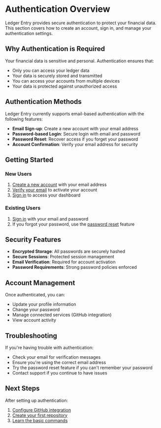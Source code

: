 # Authentication Overview

Ledger Entry provides secure authentication to protect your financial data. This section covers how to create an account, sign in, and manage your authentication settings.

## Why Authentication is Required

Your financial data is sensitive and personal. Authentication ensures that:

- Only you can access your ledger data
- Your data is securely stored and transmitted
- You can access your accounts from multiple devices
- Your data is protected against unauthorized access

## Authentication Methods

Ledger Entry currently supports email-based authentication with the following features:

- **Email Sign-up**: Create a new account with your email address
- **Password-based Login**: Secure login with email and password
- **Password Reset**: Recover access if you forget your password
- **Account Confirmation**: Verify your email address for security

## Getting Started

### New Users

1. [Create a new account](sign-up.md) with your email address
2. [Verify your email](email-verification.md) to activate your account
3. [Sign in](sign-in.md) to access your dashboard

### Existing Users

1. [Sign in](sign-in.md) with your email and password
2. If you forgot your password, use the [password reset](forgot-password.md) feature

## Security Features

- **Encrypted Storage**: All passwords are securely hashed
- **Secure Sessions**: Protected session management
- **Email Verification**: Required for account activation
- **Password Requirements**: Strong password policies enforced

## Account Management

Once authenticated, you can:

- Update your profile information
- Change your password
- Manage connected services (GitHub integration)
- View account activity

## Troubleshooting

If you're having trouble with authentication:

- Check your email for verification messages
- Ensure you're using the correct email address
- Try the password reset feature if you can't remember your password
- Contact support if you continue to have issues

## Next Steps

After setting up authentication:

1. [Configure GitHub integration](../configuration/github-setup.md)
2. [Create your first repository](../getting-started/create-repository.md)
3. [Learn the basic commands](../commands/overview.md)
